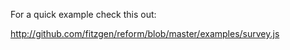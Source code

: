 For a quick example check this out:

http://github.com/fitzgen/reform/blob/master/examples/survey.js